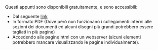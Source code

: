 Questi appunti sono disponibili gratuitamente, e sono accessibili:
- Dal seguente [link](http://Triveri.github.io/PSD-notes/)
- In formato PDF (Dove però non funzionano i collegamenti interni alle sezioni dei documenti ed alcuni disegni più grandi potrebbero essere tagliati in più pagine)
- Accedendo alle pagine html con un webserver (alcuni elementi potrebbero mancare visualizzando le pagine individualmente).


